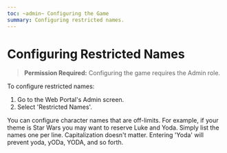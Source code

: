```yaml
---
toc: ~admin~ Configuring the Game
summary: Configuring restricted names.
---
```

# Configuring Restricted Names

> **Permission Required:** Configuring the game requires the Admin role.

To configure restricted names:

1. Go to the Web Portal's Admin screen.  
2. Select 'Restricted Names'.

You can configure character names that are off-limits.  For example, if your theme is Star Wars you may want to reserve Luke and Yoda.  Simply list the names one per line.  Capitalization doesn't matter.  Entering 'Yoda' will prevent yoda, yODa, YODA, and so forth.
